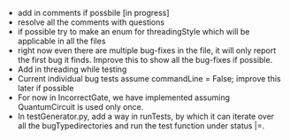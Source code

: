 - add in comments if possbile [in progress]
- resolve all the comments with questions
- if possible try to make an enum for threadingStyle which will be applicable in all the files
- right now even there are multiple bug-fixes in the file, it will only report the first bug it finds. Improve this to show all the bug-fixes if possible.
- Add in threading while testing
- Current individual bug tests assume commandLine = False; improve this later if possible
- For now in IncorrectGate, we have implemented assuming QuantumCircuit is used only once.
- In testGenerator.py, add a way in runTests, by which it can iterate over all the bugTypedirectories 
and run the test<bugType> function under status |=.